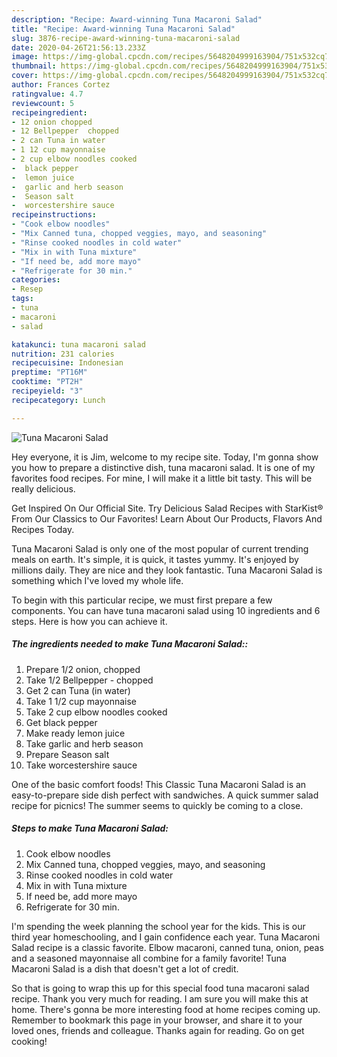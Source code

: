 ```yaml
---
description: "Recipe: Award-winning Tuna Macaroni Salad"
title: "Recipe: Award-winning Tuna Macaroni Salad"
slug: 3876-recipe-award-winning-tuna-macaroni-salad
date: 2020-04-26T21:56:13.233Z
image: https://img-global.cpcdn.com/recipes/5648204999163904/751x532cq70/tuna-macaroni-salad-recipe-main-photo.jpg
thumbnail: https://img-global.cpcdn.com/recipes/5648204999163904/751x532cq70/tuna-macaroni-salad-recipe-main-photo.jpg
cover: https://img-global.cpcdn.com/recipes/5648204999163904/751x532cq70/tuna-macaroni-salad-recipe-main-photo.jpg
author: Frances Cortez
ratingvalue: 4.7
reviewcount: 5
recipeingredient:
- 12 onion chopped
- 12 Bellpepper  chopped
- 2 can Tuna in water
- 1 12 cup mayonnaise
- 2 cup elbow noodles cooked
-  black pepper
-  lemon juice
-  garlic and herb season
-  Season salt
-  worcestershire sauce
recipeinstructions:
- "Cook elbow noodles"
- "Mix Canned tuna, chopped veggies, mayo, and seasoning"
- "Rinse cooked noodles in cold water"
- "Mix in with Tuna mixture"
- "If need be, add more mayo"
- "Refrigerate for 30 min."
categories:
- Resep
tags:
- tuna
- macaroni
- salad

katakunci: tuna macaroni salad
nutrition: 231 calories
recipecuisine: Indonesian
preptime: "PT16M"
cooktime: "PT2H"
recipeyield: "3"
recipecategory: Lunch

---
```



![Tuna Macaroni Salad](https://img-global.cpcdn.com/recipes/5648204999163904/751x532cq70/tuna-macaroni-salad-recipe-main-photo.jpg)

Hey everyone, it is Jim, welcome to my recipe site. Today, I'm gonna show you how to prepare a distinctive dish, tuna macaroni salad. It is one of my favorites food recipes. For mine, I will make it a little bit tasty. This will be really delicious.

Get Inspired On Our Official Site. Try Delicious Salad Recipes with StarKist® From Our Classics to Our Favorites! Learn About Our Products, Flavors And Recipes Today.

Tuna Macaroni Salad is only one of the most popular of current trending meals on earth. It's simple, it is quick, it tastes yummy. It's enjoyed by millions daily. They are nice and they look fantastic. Tuna Macaroni Salad is something which I've loved my whole life.


To begin with this particular recipe, we must first prepare a few components. You can have tuna macaroni salad using 10 ingredients and 6 steps. Here is how you can achieve it.

##### The ingredients needed to make Tuna Macaroni Salad::

1. Prepare 1/2 onion, chopped
1. Take 1/2 Bellpepper - chopped
1. Get 2 can Tuna (in water)
1. Take 1 1/2 cup mayonnaise
1. Take 2 cup elbow noodles cooked
1. Get  black pepper
1. Make ready  lemon juice
1. Take  garlic and herb season
1. Prepare  Season salt
1. Take  worcestershire sauce


One of the basic comfort foods! This Classic Tuna Macaroni Salad is an easy-to-prepare side dish perfect with sandwiches. A quick summer salad recipe for picnics! The summer seems to quickly be coming to a close. 

##### Steps to make Tuna Macaroni Salad:

1. Cook elbow noodles
1. Mix Canned tuna, chopped veggies, mayo, and seasoning
1. Rinse cooked noodles in cold water
1. Mix in with Tuna mixture
1. If need be, add more mayo
1. Refrigerate for 30 min.


I&#39;m spending the week planning the school year for the kids. This is our third year homeschooling, and I gain confidence each year. Tuna Macaroni Salad recipe is a classic favorite. Elbow macaroni, canned tuna, onion, peas and a seasoned mayonnaise all combine for a family favorite! Tuna Macaroni Salad is a dish that doesn&#39;t get a lot of credit. 

So that is going to wrap this up for this special food tuna macaroni salad recipe. Thank you very much for reading. I am sure you will make this at home. There's gonna be more interesting food at home recipes coming up. Remember to bookmark this page in your browser, and share it to your loved ones, friends and colleague. Thanks again for reading. Go on get cooking!
